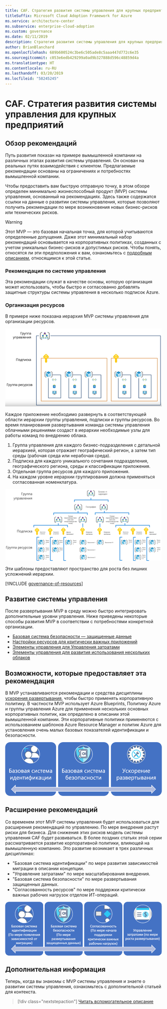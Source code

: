 ```yaml
---
title: CAF. Стратегия развития системы управления для крупных предприятий
titleSuffix: Microsoft Cloud Adoption Framework for Azure
ms.service: architecture-center
ms.subservice: enterprise-cloud-adoption
ms.custom: governance
ms.date: 02/11/2019
description: Стратегия развития системы управления для крупных предприятий
author: BrianBlanchard
ms.openlocfilehash: 689b600524c3be6c505ade8c5aaa447d772c6e35
ms.sourcegitcommit: c053e6edb429299a0ad9b327888d596c48859d4a
ms.translationtype: HT
ms.contentlocale: ru-RU
ms.lasthandoff: 03/20/2019
ms.locfileid: "58245245"
---
```

# <a name="caf-large-enterprise-governance-journey"></a>CAF. Стратегия развития системы управления для крупных предприятий

## <a name="best-practice-overview"></a>Обзор рекомендаций

Путь развития показан на примере вымышленной компании на различных этапах развития системы управления. Он основан на реальных путях взаимодействия с клиентом. Предлагаемые рекомендации основаны на ограничениях и потребностях вымышленной компании.

Чтобы предоставить вам быструю отправную точку, в этом обзоре определен минимально жизнеспособный продукт (MVP) системы управления, основанный на рекомендациях. Здесь также содержатся ссылки на данные о развитии системы управления, которые позволяют получить рекомендации по мере возникновения новых бизнес-рисков или технических рисков.

> [!WARNING]
> Этот MVP — это базовая начальная точка, для которой учитываются определенные допущения. Даже этот минимальный набор рекомендаций основывается на корпоративных политиках, созданных с учетом уникальных бизнес-рисков и допустимых рисков. Чтобы понять, относятся ли эти предположения к вам, ознакомьтесь с [подробным описанием](./narrative.md), относящимся к этой статье.

### <a name="governance-best-practice"></a>Рекомендация по системе управления

Эта рекомендации служат в качестве основы, которую организация может использовать, чтобы быстро и согласованно добавлять защитные структуры системы управления в несколько подписок Azure.

### <a name="resource-organization"></a>Организация ресурсов

В примере ниже показана иерархия MVP системы управления для организации ресурсов.

![Схема организации ресурсов](../../../_images/governance/resource-organization.png)

Каждое приложение необходимо развернуть в соответствующей области иерархии группы управления, подписки и группы ресурсов. Во время планирования развертывания команда системы управления облачными решениями создаст в иерархии необходимые узлы для работы команд по внедрению облака.

1. Группа управления для каждого бизнес-подразделения с детальной иерархией, которая отражает географический регион, а затем тип среды (рабочая среда или нерабочая среда).
2. Подписка для каждого уникального сочетания подразделения, географического региона, среды и классификации приложения.
3. Отдельная группа ресурсов для каждого приложения.
4. На каждом уровне иерархии группирования должна применяться согласованная номенклатура.

![Схема организации ресурсов на крупных предприятиях](../../../_images/governance/large-enterprise-resource-organization.png)

Эти шаблоны предоставляют пространство для роста без лишних усложнений иерархии.

[!INCLUDE [governance-of-resources](../../../../../includes/cloud-adoption/governance/governance-of-resources.md)]

## <a name="governance-evolutions"></a>Развитие системы управления

После развертывания MVP в среду можно быстро интегрировать дополнительные уровни управления. Ниже приведены некоторые способы развития MVP в соответствии с потребностями конкретной организации.

- [Базовая система безопасности — защищенные данные](./security-baseline-evolution.md)
- [Настройки ресурсов для критически важных приложений](./resource-consistency-evolution.md)
- [Элементы управления для Управления затратами](./cost-management-evolution.md)
- [Элементы управления для развития использования нескольких облаков](./multi-cloud-evolution.md)

<!-- markdownlint-disable MD026 -->

## <a name="what-does-this-best-practice-do"></a>Возможности, которые предоставляет эта рекомендация

В MVP устанавливаются рекомендации и средства дисциплины [ускорения развертывания](../../deployment-acceleration/overview.md), чтобы быстро применять корпоративную политику. В частности MVP использует Azure Blueprints, Политику Azure и группы управления Azure для применения нескольких основных корпоративных политик, как определено в описании этой вымышленной компании. Эти корпоративные политики применяются с использованием шаблонов Azure Resource Manager и политик Azure для установления очень малых базовых показателей идентификации и безопасности.

![Пример минимально жизнеспособного продукта для системы управления инкрементальной модели](../../../_images/governance/governance-mvp.png)

## <a name="evolving-the-best-practice"></a>Расширение рекомендаций

Со временем этот MVP системы управления будет использоваться для расширения рекомендаций по управлению. По мере внедрения растут риски для бизнеса. Для снижения этих рисков модель системы управления CAF будет развиваться. В более поздних статьях этой серии рассматривается развитие корпоративной политики, влияющей на вымышленную компанию. Это развитие возникает в трех различных дисциплинах:

- "Базовая система идентификации" по мере развития зависимостей миграции в описании концепции.
- "Управление затратами" по мере масштабирования внедрения.
- "Базовая система безопасности" по мере развертывания защищенных данных.
- "Согласованность ресурсов" по мере поддержки критически важных рабочих нагрузок отделом ИТ-операций.

![Пример минимально жизнеспособного продукта для системы управления инкрементальной модели](../../../_images/governance/governance-evolution-large.png)

## <a name="next-steps"></a>Дополнительная информация

Теперь, когда вы знакомы с MVP системы управления и знаете о развитии системы управления, ознакомьтесь с дополнительной статьей для контекста.

> [!div class="nextstepaction"]
> [Читать вспомогательное описание](./narrative.md)

